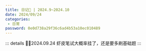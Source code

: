 ```yaml
---
title: 日记📗 | 2024.9~2024.10
date: 2024/09/24
categories:
 - 日常
password: 0e0d738a29f36c6ad4b53a10ec010489
---
```

::: details ✍🏻2024.09.24
虾皮笔试大概率挂了，还是要多刷基础题
:::